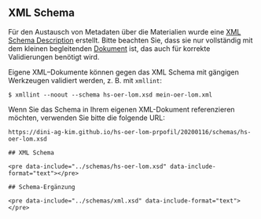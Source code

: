 ## XML Schema

Für den Austausch von Metadaten über die Materialien wurde eine
[XML Schema Description](../schemas/hs-oer-lom.xsd) erstellt. Bitte
beachten Sie, dass sie nur vollständig mit dem kleinen begleitenden
[Dokument](../schemas/xml.xsd) ist, das auch für korrekte Validierungen
benötigt wird.

Eigene XML–Dokumente können gegen das XML Schema mit gängigen
Werkzeugen validiert werden, z. B. mit `xmllint`:

`$ xmllint --noout --schema hs-oer-lom.xsd mein-oer-lom.xml`

Wenn Sie das Schema in Ihrem eigenen XML-Dokument referenzieren
möchten, verwenden Sie bitte die folgende URL:

`https://dini-ag-kim.github.io/hs-oer-lom-prpofil/20200116/schemas/hs-oer-lom.xsd`

<section id="xml-schema">

    ## XML Schema

    <pre data-include="../schemas/hs-oer-lom.xsd" data-include-format="text"></pre>

</section>

<section id="schema-addition">

    ## Schema-Ergänzung

    <pre data-include="../schemas/xml.xsd" data-include-format="text"></pre>

</section>
